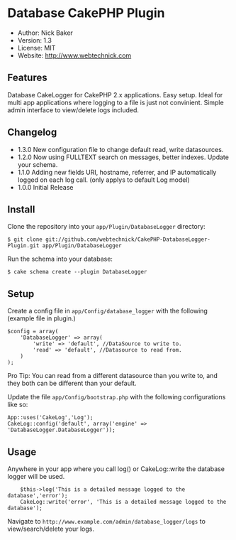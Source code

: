 # Database CakePHP Plugin
* Author: Nick Baker
* Version: 1.3
* License: MIT
* Website: <http://www.webtechnick.com>

## Features

Database CakeLogger for CakePHP 2.x applications.  Easy setup.  Ideal for multi app applications where logging to a file
is just not convinient.  Simple admin interface to view/delete logs included.

## Changelog
* 1.3.0 New configuration file to change default read, write datasources.
* 1.2.0 Now using FULLTEXT search on messages, better indexes.  Update your schema.
* 1.1.0 Adding new fields URI, hostname, referrer, and IP automatically logged on each log call. (only applys to default Log model)
* 1.0.0 Initial Release

## Install

Clone the repository into your `app/Plugin/DatabaseLogger` directory:

	$ git clone git://github.com/webtechnick/CakePHP-DatabaseLogger-Plugin.git app/Plugin/DatabaseLogger

Run the schema into your database:

	$ cake schema create --plugin DatabaseLogger
	
## Setup

Create a config file in `app/Config/database_logger` with the following (example file in plugin.)

	$config = array(
		'DatabaseLogger' => array(
			'write' => 'default', //DataSource to write to.
			'read' => 'default', //Datasource to read from.
		)
	);
	
Pro Tip: You can read from a different datasource than you write to, and they both can be different than your default.

Update the file `app/Config/bootstrap.php` with the following configurations like so:

	App::uses('CakeLog','Log');
	CakeLog::config('default', array('engine' => 'DatabaseLogger.DatabaseLogger'));

## Usage

Anywhere in your app where you call log() or CakeLog::write the database logger will be used.

		$this->log('This is a detailed message logged to the database','error');
		CakeLog::write('error', 'This is a detailed message logged to the database');
		
Navigate to `http://www.example.com/admin/database_logger/logs` to view/search/delete your logs.